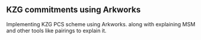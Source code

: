 ## KZG commitments using Arkworks

Implementing KZG PCS scheme using Arkworks. 
along with explaining MSM and other tools like pairings to explain it. 
